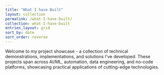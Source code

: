 ```yaml
---
title: "What I have Built"
layout: collection
permalink: /what-I-have-built/
collection: what-I-have-built
entries_layout: grid
sort_by: date
sort_order: reverse
---
```


Welcome to my project showcase - a collection of technical demonstrations, implementations, and solutions I've developed. These projects span across AI/ML, automation, data engineering, and no-code platforms, showcasing practical applications of cutting-edge technologies.
